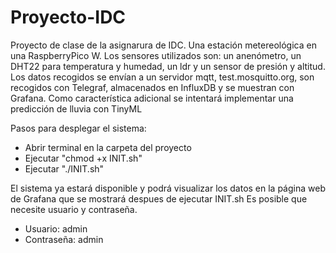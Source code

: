 # Proyecto-IDC
Proyecto de clase de la asignarura de IDC. Una estación metereológica en una RaspberryPico W. Los sensores utilizados son: un anenómetro, un DHT22 para temperatura y humedad, un ldr y un sensor de presión y altitud. 
Los datos recogidos se envían a un servidor mqtt, test.mosquitto.org, son recogidos con Telegraf, almacenados en InfluxDB y se muestran con Grafana.
Como característica adicional se intentará implementar una predicción de lluvia con TinyML 


Pasos para desplegar el sistema:
- Abrir terminal en la carpeta del proyecto
- Ejecutar "chmod +x INIT.sh"
- Ejecutar "./INIT.sh"

El sistema ya estará disponible y podrá visualizar los datos en la página web de Grafana que se mostrará despues de ejecutar INIT.sh
Es posible que necesite usuario y contraseña.
- Usuario: admin
- Contraseña: admin
